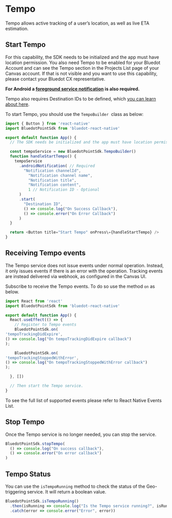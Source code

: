 Tempo
==================

Tempo allows active tracking of a user’s location, as well as live ETA estimation.

Start Tempo
-----------

For this capability, the SDK needs to be initialized and the app must have location permission. You also need Tempo to be enabled for your Bluedot Account and can see the Tempo section in the Projects List page of your Canvas account. If that is not visible and you want to use this capability, please contact your Bluedot CX representative. 

**For Android a [foreground service notification](../Android/Best%20Practices%20&%20Recommendations.md) is also required.**

Tempo also requires Destination IDs to be defined, which [you can learn about here](../../Tempo/Create%20your%20destinations.md).

To start Tempo, you should use the `TempoBuilder`  class as below:

```js
import { Button } from 'react-native'
import BluedotPointSdk from 'bluedot-react-native'

export default function App() {
  // The SDK needs be initialized and the app must have location permissions.

  const tempoService = new BluedotPointSdk.TempoBuilder()
  function handleStartTempo() {
    tempoService
      .androidNotification( // Required
        "Notification channelId",
          "Notification channel name",
          "Notification title",
          "Notification content",
          1 // Notification ID - Optional
      ) 
      .start(
        "Destination ID",
        () => console.log("On Success Callback"),
        () => console.error("On Error Callback")
      )
  }

  return <Button title="Start Tempo" onPress\={handleStartTempo} />
}
```

Receiving Tempo events
----------------------

The Tempo service does not issue events under normal operation. Instead, it only issues events if there is an error with the operation. Tracking events are instead delivered via webhook, as configured in the Canvas UI.

Subscribe to receive the Tempo events. To do so use the method `on` as below. 

```js
import React from 'react'
import BluedotPointSdk from 'bluedot-react-native'

export default function App() {
  React.useEffect(() => {
    // Register to Tempo events
    BluedotPointSdk.on(
'tempoTrackingDidExpire', 
() => console.log("On tempoTrackingDidExpire callback")
);

    BluedotPointSdk.on(
'tempoTrackingStoppedWithError', 
() => console.log("On tempoTrackingStoppedWithError callback")
);

  }, [])

  // Then start the Tempo service.
}
```

To see the full list of supported events please refer to React Native Events List.

Stop Tempo
----------

Once the Tempo service is no longer needed, you can stop the service.

```js
BluedotPointSdk.stopTempo(
  () => console.log("On success callback"),
  () => console.error("On error callback")
)
```

Tempo Status
------------

You can use the `isTempoRunning` method to check the status of the Geo-triggering service. It will return a boolean value.

```js
BluedotPointSdk.isTempoRunning()
  .then(isRunning => console.log("Is the Tempo service running?", isRunning))
  .catch(error => console.error("Error", error))
```